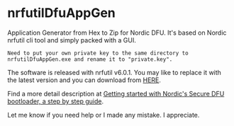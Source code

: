 # nrfutilDfuAppGen
Application Generator from Hex to Zip for Nordic DFU. It's based on Nordic nrfutil cli tool and simply packed with a GUI.


`Need to put your own private key to the same directory to nrfutilDfuAppGen.exe and rename it to "private.key".`

The software is released with nrfutil v6.0.1. You may like to replace it with the latest version and you can download from [HERE](https://github.com/NordicSemiconductor/pc-nrfutil/releases).


Find a more detail description at [Getting started with Nordic's Secure DFU bootloader, a step by step guide](https://devzone.nordicsemi.com/nordic/nordic-blog/b/blog/posts/getting-started-with-nordics-secure-dfu-bootloader).

Let me know if you need help or I made any mistake. I appreciate.
